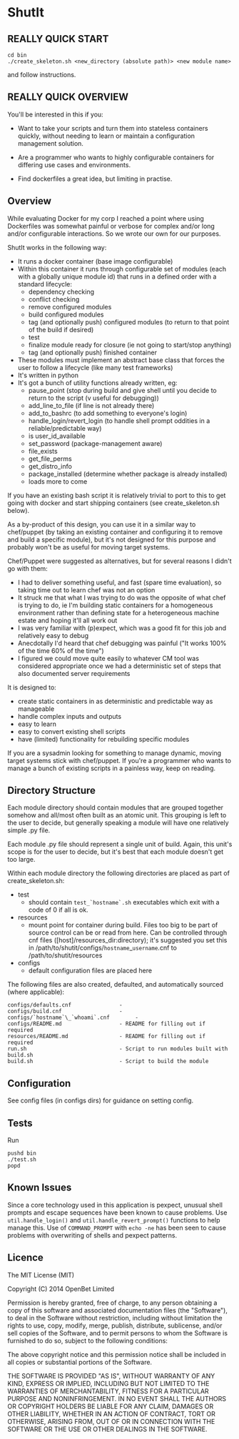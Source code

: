 ShutIt
===============

REALLY QUICK START
------------------

 ```
 cd bin
 ./create_skeleton.sh <new_directory (absolute path)> <new module name>
 ```

and follow instructions.


REALLY QUICK OVERVIEW
---------------------
You'll be interested in this if you:

- Want to take your scripts and turn them into stateless containers quickly,
without needing to learn or maintain a configuration management solution.

- Are a programmer who wants to highly configurable containers for
differing use cases and environments.

- Find dockerfiles a great idea, but limiting in practise.

Overview
--------
While evaluating Docker for my corp I reached a point where using Dockerfiles
was somewhat painful or verbose for complex and/or long and/or configurable
interactions. So we wrote our own for our purposes.

ShutIt works in the following way:

- It runs a docker container (base image configurable)
- Within this container it runs through configurable set of modules (each with
  a globally unique module id) that runs in a defined order with a standard lifecycle:
     - dependency checking
     - conflict checking
     - remove configured modules
     - build configured modules
     - tag (and optionally push) configured modules (to return to that point
       of the build if desired)
     - test
     - finalize module ready for closure (ie not going to start/stop anything)
     - tag (and optionally push) finished container
- These modules must implement an abstract base class that forces the user to
  follow a lifecycle (like many test frameworks)
- It's written in python
- It's got a bunch of utility functions already written, eg:
     - pause_point (stop during build and give shell until you decide to 
       return to the script (v useful for debugging))
     - add_line_to_file (if line is not already there)
     - add_to_bashrc (to add something to everyone's login)
     - handle_login/revert_login (to handle shell prompt oddities in a 
       reliable/predictable way)
     - is user_id_available
     - set_password (package-management aware)
     - file_exists
     - get_file_perms
     - get_distro_info
     - package_installed (determine whether package is already installed)
     - loads more to come

If you have an existing bash script it is relatively trivial to port to this 
to get going with docker and start shipping containers (see create\_skeleton.sh
below).

As a by-product of this design, you can use it in a similar way to chef/puppet
(by taking an existing container and configuring it to remove and build a
specific module), but it's not designed for this purpose and probably won't 
be as useful for moving target systems.

Chef/Puppet were suggested as alternatives, but for several reasons I didn't go with them:

- I had to deliver something useful, and fast (spare time evaluation), so 
  taking time out to learn chef was not an option
- It struck me that what I was trying to do was the opposite of what chef is
  trying to do, ie I'm building static containers for a homogeneous environment
  rather than defining state for a heterogeneous machine estate and hoping
  it'll all work out
- I was very familiar with (p)expect, which was a good fit for this job and
  relatively easy to debug
- Anecdotally I'd heard that chef debugging was painful ("It works 100% of the
  time 60% of the time")
- I figured we could move quite easily to whatever CM tool was considered
  appropriate once we had a deterministic set of steps that also documented
  server requirements



It is designed to:

- create static containers in as deterministic and predictable way as manageable
- handle complex inputs and outputs
- easy to learn
- easy to convert existing shell scripts
- have (limited) functionality for rebuilding specific modules

If you are a sysadmin looking for something to manage dynamic, moving target systems
stick with chef/puppet. If you're a programmer who wants to manage a bunch of 
existing scripts in a painless way, keep on reading.

Directory Structure
--------
Each module directory should contain modules that are grouped together somehow
and all/most often built as an atomic unit.
This grouping is left to the user to decide, but generally speaking a module will
have one relatively simple .py file.

Each module .py file should represent a single unit of build. Again, this unit's
scope is for the user to decide, but it's best that each module doesn't get too
large.

Within each module directory the following directories are placed as part of
create\_skeleton.sh:

- test
    - should contain ```test_`hostname`.sh``` executables which exit with a 
            code of 0 if all is ok.
- resources
    - mount point for container during build. Files too big to be part of
      source control can be  or read from here. Can be controlled through
      cnf files ([host]/resources_dir:directory); it's suggested you set
      this in /path/to/shutit/configs/`hostname`_`username`.cnf to 
      /path/to/shutit/resources
- configs
    - default configuration files are placed here

The following files are also created, defaulted, and automatically sourced
(where applicable):

```
configs/defaults.cnf               - 
configs/build.cnf                  - 
configs/`hostname`\_`whoami`.cnf        - 
configs/README.md                  - README for filling out if required
resources/README.md                - README for filling out if required
run.sh                             - Script to run modules built with build.sh
build.sh                           - Script to build the module
```

Configuration
--------
See config files (in configs dirs) for guidance on setting config.

Tests
--------
Run 

 ```
 pushd bin
 ./test.sh
 popd
 ```

Known Issues
--------------
Since a core technology used in this application is pexpect, unusual shell
prompts and escape sequences have been known to cause problems.
Use ```util.handle_login()``` and ```util.handle_revert_prompt()``` functions to help
manage this.
Use of ```COMMAND_PROMPT``` with ```echo -ne``` has been seen to cause problems with
overwriting of shells and pexpect patterns.


Licence
------------

The MIT License (MIT)

Copyright (C) 2014 OpenBet Limited

Permission is hereby granted, free of charge, to any person obtaining a copy of this software and associated documentation files (the "Software"), to deal in the Software without restriction, including without limitation the rights to use, copy, modify, merge, publish, distribute, sublicense, and/or sell copies of the Software, and to permit persons to whom the Software is furnished to do so, subject to the following conditions:

The above copyright notice and this permission notice shall be included in all copies or substantial portions of the Software.

THE SOFTWARE IS PROVIDED "AS IS", WITHOUT WARRANTY OF ANY KIND, EXPRESS OR IMPLIED, INCLUDING BUT NOT LIMITED TO THE WARRANTIES OF MERCHANTABILITY, FITNESS FOR A PARTICULAR PURPOSE AND NONINFRINGEMENT. IN NO EVENT SHALL THE AUTHORS OR COPYRIGHT HOLDERS BE LIABLE FOR ANY CLAIM, DAMAGES OR OTHER LIABILITY, WHETHER IN AN ACTION OF CONTRACT, TORT OR OTHERWISE, ARISING FROM, OUT OF OR IN CONNECTION WITH THE SOFTWARE OR THE USE OR OTHER DEALINGS IN THE SOFTWARE.

